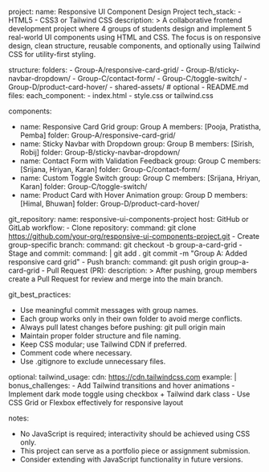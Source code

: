 project:
  name: Responsive UI Component Design Project
  tech_stack:
    - HTML5
    - CSS3 or Tailwind CSS
  description: >
    A collaborative frontend development project where 4 groups of students design and implement
    5 real-world UI components using HTML and CSS. The focus is on responsive design, clean structure,
    reusable components, and optionally using Tailwind CSS for utility-first styling.

structure:
  folders:
    - Group-A/responsive-card-grid/
    - Group-B/sticky-navbar-dropdown/
    - Group-C/contact-form/
    - Group-C/toggle-switch/
    - Group-D/product-card-hover/
    - shared-assets/ # optional
    - README.md
  files:
    each_component:
      - index.html
      - style.css or tailwind.css

components:
  - name: Responsive Card Grid
    group: Group A
    members: [Pooja, Pratistha, Pemba]
    folder: Group-A/responsive-card-grid/
  - name: Sticky Navbar with Dropdown
    group: Group B
    members: [Sirish, Robij]
    folder: Group-B/sticky-navbar-dropdown/
  - name: Contact Form with Validation Feedback
    group: Group C
    members: [Srijana, Hriyan, Karan]
    folder: Group-C/contact-form/
  - name: Custom Toggle Switch
    group: Group C
    members: [Srijana, Hriyan, Karan]
    folder: Group-C/toggle-switch/
  - name: Product Card with Hover Animation
    group: Group D
    members: [Himal, Bhuwan]
    folder: Group-D/product-card-hover/

git_repository:
  name: responsive-ui-components-project
  host: GitHub or GitLab
  workflow:
    - Clone repository:
        command: git clone https://github.com/your-org/responsive-ui-components-project.git
    - Create group-specific branch:
        command: git checkout -b group-a-card-grid
    - Stage and commit:
        command: |
          git add .
          git commit -m "Group A: Added responsive card grid"
    - Push branch:
        command: git push origin group-a-card-grid
    - Pull Request (PR):
        description: >
          After pushing, group members create a Pull Request for review and merge
          into the main branch.

git_best_practices:
  - Use meaningful commit messages with group names.
  - Each group works only in their own folder to avoid merge conflicts.
  - Always pull latest changes before pushing: git pull origin main
  - Maintain proper folder structure and file naming.
  - Keep CSS modular; use Tailwind CDN if preferred.
  - Comment code where necessary.
  - Use .gitignore to exclude unnecessary files.

optional:
  tailwind_usage:
    cdn: https://cdn.tailwindcss.com
    example: |
      <script src="https://cdn.tailwindcss.com"></script>
  bonus_challenges:
    - Add Tailwind transitions and hover animations
    - Implement dark mode toggle using checkbox + Tailwind dark class
    - Use CSS Grid or Flexbox effectively for responsive layout

notes:
  - No JavaScript is required; interactivity should be achieved using CSS only.
  - This project can serve as a portfolio piece or assignment submission.
  - Consider extending with JavaScript functionality in future versions.

